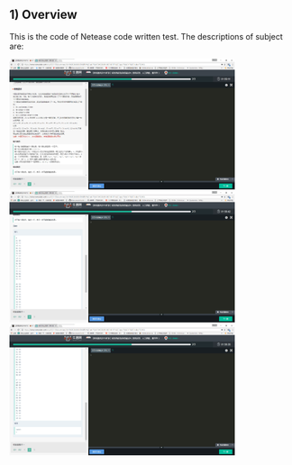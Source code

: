 ## 1) Overview

This is the code of Netease code written test. The descriptions of subject are:

<img src="readme/1.png" alt="" style="width: 400px;"/>
<img src="readme/2.png" alt="" style="width: 400px;"/>
<img src="readme/3.png" alt="" style="width: 400px;"/>